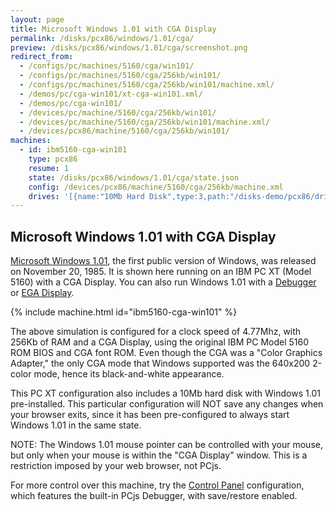 ```yaml
---
layout: page
title: Microsoft Windows 1.01 with CGA Display
permalink: /disks/pcx86/windows/1.01/cga/
preview: /disks/pcx86/windows/1.01/cga/screenshot.png
redirect_from:
  - /configs/pc/machines/5160/cga/win101/
  - /configs/pc/machines/5160/cga/256kb/win101/
  - /configs/pc/machines/5160/cga/256kb/win101/machine.xml/
  - /demos/pc/cga-win101/xt-cga-win101.xml/
  - /demos/pc/cga-win101/
  - /devices/pc/machine/5160/cga/256kb/win101/
  - /devices/pc/machine/5160/cga/256kb/win101/machine.xml/
  - /devices/pcx86/machine/5160/cga/256kb/win101/
machines:
  - id: ibm5160-cga-win101
    type: pcx86
    resume: 1
    state: /disks/pcx86/windows/1.01/cga/state.json
    config: /devices/pcx86/machine/5160/cga/256kb/machine.xml
    drives: '[{name:"10Mb Hard Disk",type:3,path:"/disks-demo/pcx86/drives/10mb/PCDOS200-WIN101-CGA.json"}]'
---
```


Microsoft Windows 1.01 with CGA Display
---------------------------------------

[Microsoft Windows 1.01](/disks/pcx86/windows/1.01/), the first public version of Windows, was released on
November 20, 1985.  It is shown here running on an IBM PC XT (Model 5160) with a CGA Display.  You can also run
Windows 1.01 with a [Debugger](debugger/) or [EGA Display](/disks/pcx86/windows/1.01/).

{% include machine.html id="ibm5160-cga-win101" %}

The above simulation is configured for a clock speed of 4.77Mhz, with 256Kb of RAM and a CGA Display,
using the original IBM PC Model 5160 ROM BIOS and CGA font ROM.  Even though the CGA was a "Color Graphics Adapter,"
the only CGA mode that Windows supported was the 640x200 2-color mode, hence its black-and-white appearance.

This PC XT configuration also includes a 10Mb hard disk with Windows 1.01 pre-installed.
This particular configuration will NOT save any changes when your browser exits, since it has
been pre-configured to always start Windows 1.01 in the same state.

NOTE: The Windows 1.01 mouse pointer can be controlled with your mouse, but only when your mouse is
within the "CGA Display" window. This is a restriction imposed by your web browser, not PCjs.

For more control over this machine, try the [Control Panel](debugger/) configuration, which features the built-in
PCjs Debugger, with save/restore enabled.
